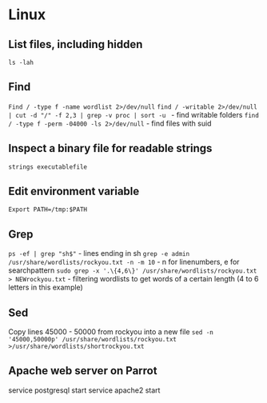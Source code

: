 # Linux

## List files, including hidden
`ls -lah`

## Find
`Find / -type f -name wordlist 2>/dev/null`
`find / -writable 2>/dev/null | cut -d "/" -f 2,3 | grep -v proc | sort -u ` - find writable folders
`find / -type f -perm -04000 -ls 2>/dev/null` - find files with suid

## Inspect a binary file for readable strings
`strings executablefile`

## Edit environment variable
`Export PATH=/tmp:$PATH`

## Grep
`ps -ef | grep "sh$"` - lines ending in sh
`grep -e admin /usr/share/wordlists/rockyou.txt -n -m 10` - n for linenumbers, e for searchpattern
`sudo grep -x '.\{4,6\}' /usr/share/wordlists/rockyou.txt > NEWrockyou.txt` - filtering wordlists to get words of a certain length (4 to 6 letters in this example)

## Sed
Copy lines 45000 - 50000 from rockyou into a new file
`sed -n '45000,50000p' /usr/share/wordlists/rockyou.txt >/usr/share/wordlists/shortrockyou.txt`

## Apache web server on Parrot
service postgresql start
service apache2 start
